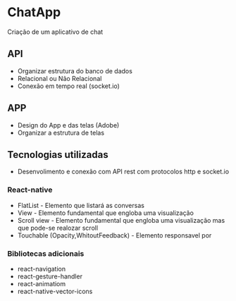 # ChatApp
Criação de um aplicativo de chat

## API
- Organizar estrutura do banco de dados
- Relacional ou Não Relacional
- Conexão em tempo real (socket.io)

## APP
- Design do App e das telas (Adobe)
- Organizar a estrutura de telas

## Tecnologias utilizadas
- Desenvolimento e conexão com API rest com protocolos http e socket.io
### React-native
- FlatList - Elemento que listará as conversas
- View - Elemento fundamental que engloba uma visualização
- Scroll view - Elemento fundamental que engloba uma visualização mas que pode-se realozar scroll
- Touchable (Opacity,WhitoutFeedback) - Elemento responsavel por
### Bibliotecas adicionais
- react-navigation
- react-gesture-handler
- react-animatiom
- react-native-vector-icons
